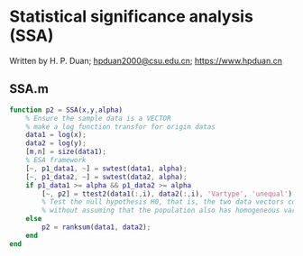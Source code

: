 # Statistical significance analysis (SSA)
Written by H. P. Duan; hpduan2000@csu.edu.cn; https://www.hpduan.cn  
## SSA.m
```matlab
function p2 = SSA(x,y,alpha)
    % Ensure the sample data is a VECTOR
    % make a log function transfor for origin datas
    data1 = log(x);
    data2 = log(y);
    [m,n] = size(data1);
    % ESA framework
    [~, p1_data1, ~] = swtest(data1, alpha);
    [~, p1_data2, ~] = swtest(data2, alpha);
    if p1_data1 >= alpha && p1_data2 >= alpha
        [~, p2] = ttest2(data1(:,i), data2(:,i), 'Vartype', 'unequal');
        % Test the null hypothesis H0, that is, the two data vectors come from a population with equal means, 
        % without assuming that the population also has homogeneous variances.
    else
        p2 = ranksum(data1, data2);
    end
end
```